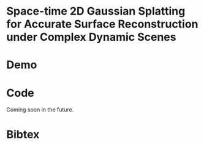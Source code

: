 # Space-time 2D Gaussian Splatting for Accurate Surface Reconstruction under Complex Dynamic Scenes

# Demo


# Code

Coming soon in the future.

# Bibtex
